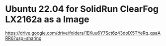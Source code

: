 # Ubuntu 22.04 for SolidRun ClearFog LX2162a as a Image
https://drive.google.com/drive/folders/1EKuu6Y7Sct6z43dolX5TYeRq_qsaARR6?usp=sharing
